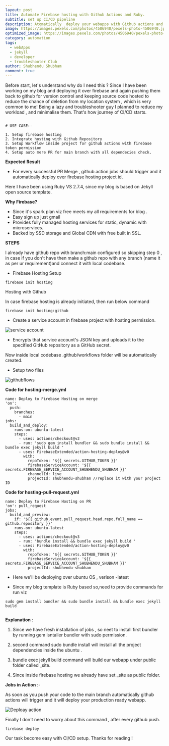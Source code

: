 ```yaml
---
layout: post
title: Automate Firebase hosting with Github Actions and Ruby.
subtitle: set up CI/CD pipeline 
description: Atomatically  deploy your webapps with Github actions and firebase hosting with Jekyll templates
image: https://images.pexels.com/photos/4506940/pexels-photo-4506940.jpeg?auto=compress&cs=tinysrgb&w=1260&h=750&dpr=1
optimized_image: https://images.pexels.com/photos/4506940/pexels-photo-4506940.jpeg?auto=compress&cs=tinysrgb&w=1260&h=750&dpr=1
category: automation
tags:
  - webApps
  - jekyll
  - developer
  - troubleshooter Club
author: Shubhendu Shubham
comment: true
---
```


Before start, let's understand why do I need this ? Since I have been working on my blog and deploying it over firebase and again pushing them back to github for version control and keeping source code hosted  to reduce the chance of deletion from my location system , which is very common to me! Being a lazy and troubleshooter guy I planned to reduce my workload , and minimalise them. That's how journey of CI/CD starts. 
```

# USE CASE:-

1. Setup firebase hosting 
2. Integrate hosting with Github Repository 
3. Setup Workflow inside project for github actions with firebase token permission 
4. Setup auto mere PR for main branch with all dependecies check. 

```

**Expected Result**

- For every successful PR Merge , github action jobs should trigger and it automatically deploy over firebase hosting project id.

Here I have been using Ruby VS 2.7.4, since my blog is based on Jekyll open source template.

**Why Firebase?**

- Since it's spark plan viz free meets my all requirements for blog .
- Easy sign up just gmail 
- Provides fully managed hosting services for static, dynamic with microservices.
- Backed  by SSD storage and Global CDN with free built in SSL. 

**STEPS**

I already have github repo with branch:main configured so skipping step 0 , in case if you don't have then make a github repo with any branch (name it as per ur requirement)and connect it with local codebase.

*  Firebase Hosting Setup

```
firebase init hosting
```
Hosting with Github 

In case firebase hosting is already initiated, then run below command 
```
firebase init hosting:github
```

*  Create a service account in firebase project with hosting permission.

![service account](https://res.cloudinary.com/hugs4bugs/image/upload/v1685742542/hugs4bugs/fb_hbqkvi.png)

*  Encrypts that service account's JSON key and uploads it to the specified GitHub repository as a GitHub secret.

Now inside local codebase .github/workflows folder will be automatically created. 

* Setup two files 

![githubflows](https://res.cloudinary.com/hugs4bugs/image/upload/v1685742554/hugs4bugs/fb3_f9rp6p.png)

**Code for hosting-merge.yml**

```
name: Deploy to Firebase Hosting on merge
'on':
  push:
    branches:
      - main
jobs:
  build_and_deploy:
    runs-on: ubuntu-latest
    steps:
      - uses: actions/checkout@v3
      - run: 'sudo gem install bundler && sudo bundle install && bundle exec jekyll build '
      - uses: FirebaseExtended/action-hosting-deploy@v0
        with:
          repoToken: '${{ secrets.GITHUB_TOKEN }}'
          firebaseServiceAccount: '${{ secrets.FIREBASE_SERVICE_ACCOUNT_SHUBHENDU_SHUBHAM }}'
          channelId: live
          projectId: shubhendu-shubham //replace it with your project ID

```          

**Code for hosting-pull-request.yml**

```
name: Deploy to Firebase Hosting on PR
'on': pull_request
jobs:
  build_and_preview:
    if: '${{ github.event.pull_request.head.repo.full_name == github.repository }}'
    runs-on: ubuntu-latest
    steps:
      - uses: actions/checkout@v3
      - run: 'bundle install && bundle exec jekyll build '
      - uses: FirebaseExtended/action-hosting-deploy@v0
        with:
          repoToken: '${{ secrets.GITHUB_TOKEN }}'
          firebaseServiceAccount: '${{ secrets.FIREBASE_SERVICE_ACCOUNT_SHUBHENDU_SHUBHAM }}'
          projectId: shubhendu-shubham
```

* Here we'll be deploying over ubuntu OS , verison -latest

* Since my blog template is Ruby based so,need to provide commands for run viz 

```
sudo gem install bundler && sudo bundle install && bundle exec jekyll build


```

**Explanation** : 

1. Since we have fresh installation of jobs , so neet to install first bundler by running gem isntaller bundler with sudo permission.

2. second command sudo bundle install will install all the project dependencies inside the ubuntu . 
3. bundle exec jekyll build command will build our webapp under public folder called _site. 
4. Since inside firebase hosting we already have set _site as public folder.


**Jobs in Action** :- 

As soon as you push your code to the main branch automatically github actions will trigger and it will deploy your production ready webapp.

![Deploay action](https://res.cloudinary.com/hugs4bugs/image/upload/v1685744200/hugs4bugs/image_2023-05-31_00-43-18_fgivev.png)


Finally I don't need to worry about  this command , after every github push.

```
firebase deploy 
```

Our task become easy with CI/CD setup. Thanks for reading !